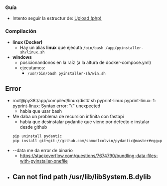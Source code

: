 ### Guía
- Intento seguir la estructur de: 
    [Upload (php)](https://github.com/eacevedof/prj_upload/tree/master/backend/php)

### Compilación
- **linux (Docker)**
    - Hay un alias **linux** que ejecuta `/bin/bash /app/pyinstaller-sh/linux.sh`
- **windows**
    - posicionandonos en la raíz (a la altura de docker-compose.yml)
    - ejecutamos: 
        - `/usr/bin/bash pyinstaller-sh/win.sh`

## Error
- root@py38:/app/compiled/linux/dist# sh pyprint-linux
pyprint-linux: 1: pyprint-linux: Syntax error: "(" unexpected
    - habia que usar bash
- Me daba un problema de recursion infinita con fastapi
    - habia que desinstalar pydantic que viene por defecto e instalar desde github
    ```sh
    pip uninstall pydantic
    pip install git+git://github.com/samuelcolvin/pydantic@master#egg=pydantic
    ```
- --data me da error de binario
    - https://stackoverflow.com/questions/7674790/bundling-data-files-with-pyinstaller-onefile
-  Can not find path /usr/lib/libSystem.B.dylib
    - 